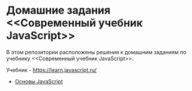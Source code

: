 # Домашние задания <<Современный учебник JavaScript>>

В этом репозитории расположены решения к домашним заданиям по учебнику <<Современный учебник JavaScript>>.

Учебник - <https://learn.javascript.ru/>

* [Основы JavaScript](https://github.com/npukojiucm/SchoolBook-LearnJavaScript/tree/main/%D0%9F%D1%80%D0%B8%D0%B2%D0%B5%D1%82%2C%20%D0%BC%D0%B8%D1%80!)
